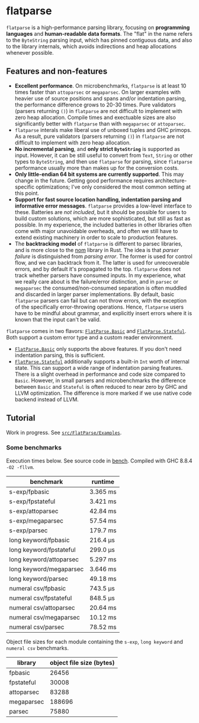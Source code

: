 # flatparse

`flatparse` is a high-performance parsing library, focusing on __programming languages__ and __human-readable data formats__. The "flat" in the name
refers to the `ByteString` parsing input, which has pinned contiguous data, and also to the library internals, which avoids indirections and heap allocations
whenever possible.

## Features and non-features

* __Excellent performance__. On microbenchmarks, `flatparse` is at least 10 times faster than `attoparsec` or `megaparsec`. On larger examples with heavier use of    source positions and spans and/or indentation parsing, the performance difference grows to 20-30 times. Pure validators (parsers returning `()`) in `flatparse` are not difficult to implement with zero heap allocation. Compile times and exectuable sizes are also significantly better with `flatparse` than with `megaparsec` or `attoparsec`.
* `flatparse` interals make liberal use of unboxed tuples and GHC primops. As a result, pure validators (parsers returning `()`) in `flatparse` are not difficult to implement with zero heap allocation.
* __No incremental parsing__, and __only strict `ByteString`__ is supported as input. However, it can be still useful to convert from `Text`, `String` or other types to `ByteString`, and then use `flatparse` for parsing, since `flatparse` performance usually more than makes up for the conversion costs.
* __Only little-endian 64 bit systems are currently supported__. This may change in the future. Getting good performance requires architecture-specific optimizations; I've only considered the most common setting at this point.
* __Support for fast source location handling, indentation parsing and informative error messages__. `flatparse` provides a low-level interface to these. Batteries are _not included_, but it should be possible for users to build custom solutions, which are more sophisticated, but still as fast as possible. In my experience, the included batteries in other libraries often come with major unavoidable overheads, and often we still have to extend existing machinery in order to scale to production features.
* The __backtracking model__ of `flatparse` is different to parsec libraries, and is more close to the [nom](https://github.com/Geal/nom) library in Rust. The idea is that _parser failure_ is distinguished from _parsing error_. The former is used for control flow, and we can backtrack from it. The latter is used for unrecoverable errors, and by default it's propagated to the top. `flatparse` does not track whether parsers have consumed inputs. In my experience, what we really care about is the failure/error distinction, and in `parsec` or `megaparsec` the consumed/non-consumed separation is often muddled and discarded in larger parser implementations. By default, basic `flatparse` parsers can fail but can not throw errors, with the exception of the specifically error-throwing operations. Hence, `flatparse` users have to be mindful about grammar, and explicitly insert errors where it is known that the input can't be valid.

`flatparse` comes in two flavors: [`FlatParse.Basic`](src/FlatParse/Basic.hs) and [`FlatParse.Stateful`](src/FlatParse/Stateful.hs). Both support a custom error type and a custom reader environment.

* [`FlatParse.Basic`](src/FlatParse/Basic.hs) only supports the above features. If you don't need indentation parsing, this is sufficient.
* [`FlatParse.Stateful`](src/FlatParse/Stateful.hs) additionally supports a built-in `Int` worth of internal state. This can support a wide range of indentation parsing features. There is a slight overhead in performance and code size compared to `Basic`. However, in small parsers and microbenchmarks the difference between `Basic` and `Stateful` is often reduced to near zero by GHC and LLVM optimization. The difference is more marked if we use native code backend instead of LLVM.

## Tutorial

Work in progress. See [`src/FlatParse/Examples`](src/FlatParse/Examples).

### Some benchmarks

Execution times below. See source code in [bench](bench). Compiled with GHC 8.8.4 `-O2 -fllvm`.

|      benchmark              |  runtime   |
|-----------------------------|-------------
| s-exp/fpbasic               |  3.365 ms  |
| s-exp/fpstateful            |  3.421 ms  |
| s-exp/attoparsec            |  42.84 ms  |
| s-exp/megaparsec            |  57.54 ms  |
| s-exp/parsec                |  179.7 ms  |
| long keyword/fpbasic        |  216.4 μs  |
| long keyword/fpstateful     |  299.0 μs  |
| long keyword/attoparsec     |  5.297 ms  |
| long keyword/megaparsec     |  3.646 ms  |
| long keyword/parsec         |  49.18 ms  |
| numeral csv/fpbasic         |  743.5 μs  |
| numeral csv/fpstateful      |  848.5 μs  |
| numeral csv/attoparsec      |  20.64 ms  |
| numeral csv/megaparsec      |  10.12 ms  |
| numeral csv/parsec          |  78.52 ms  |

Object file sizes for each module containing the `s-exp`, `long keyword` and `numeral csv` benchmarks.

| library    | object file size (bytes) |
| -------    | ------------------------ |
| fpbasic    |  26456                   |
| fpstateful |  30008                   |
| attoparsec |  83288                   |
| megaparsec |  188696                  |
| parsec     |  75880                   |
